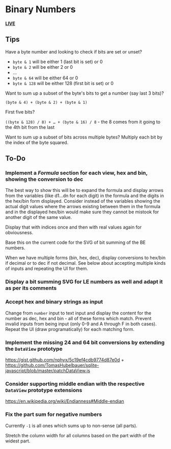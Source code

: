# Binary Numbers

[**LIVE**](https://tomashubelbauer.github.io/binary-numbers)

## Tips

Have a byte number and looking to check if bits are set or unset?

- `byte & 1` will be either 1 (last bit is set) or 0
- `byte & 2` will be either 2 or 0
- …
- `byte & 64` will be either 64 or 0
- `byte & 128` will be either 128 (first bit is set) or 0

Want to sum up a subset of the byte's bits to get a number (say last 3 bits)?

`(byte & 4) + (byte & 2) + (byte & 1)`

First five bits?

`((byte & 128) / 8) + … + (byte & 16) / 8` - the 8 comes from it going to the 4th bit from the last

Want to sum up a subset of bits across multiple bytes? Multiply each bit by the index of the byte squared.

## To-Do

### Implement a *Formula* section for each view, hex and bin, showing the conversion to dec

The best way to show this will be to expand the formula and display arrows from the variables
(like d1...dn for each digit) in the formula and the digits in the hex/bin form displayed.
Consider instead of the variables showing the actual digit values where the arrows existing
between them in the formula and in the displayed hex/bin would make sure they cannot be mistook
for another digit of the same value.

Display that with indices once and then with real values again for obviousness.

Base this on the current code for the SVG of bit summing of the BE numbers.

When we have multiple forms (bin, hex, dec), display conversions to hex/bin if decimal or
to dec if not decimal. See below about accepting multiple kinds of inputs and repeating the
UI for them.

### Display a bit summing SVG for LE numbers as well and adapt it as per its comments

### Accept hex and binary strings as input

Change from `number` input to text input and display the content for the number as dec, hex
and bin - all of these forms which match. Prevent invalid inputs from being input (only 0-9
and A through F in both cases). Repeat the UI (draw programatically) for each matching form.

### Implement the missing 24 and 64 bit conversions by extending the `DataView` prototype

https://gist.github.com/nphyx/5c19ef4cdb9774d87e0d +
https://github.com/TomasHubelbauer/sqlite-javascript/blob/master/patchDataView.js

### Consider supporting middle endian with the respective `DataView` prototype extensions

https://en.wikipedia.org/wiki/Endianness#Middle-endian

### Fix the part sum for negative numbers

Currently `-1` is all ones which sums up to non-sense (all parts).

Stretch the column width for all columns based on the part width of the widest
part.
